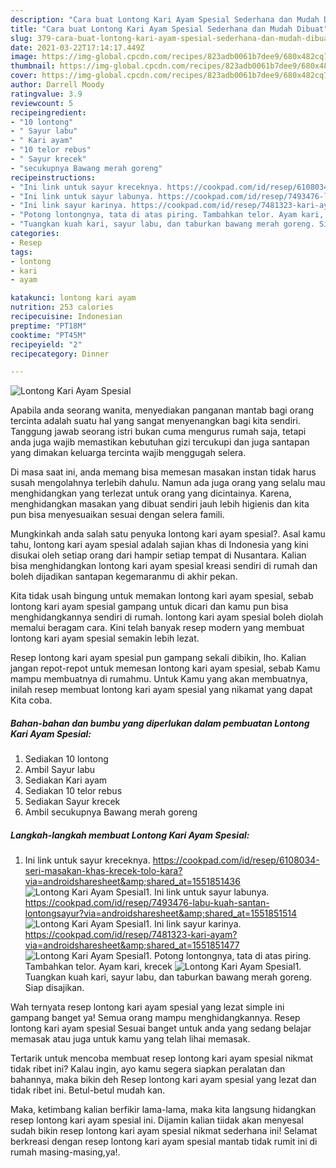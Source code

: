 ```yaml
---
description: "Cara buat Lontong Kari Ayam Spesial Sederhana dan Mudah Dibuat"
title: "Cara buat Lontong Kari Ayam Spesial Sederhana dan Mudah Dibuat"
slug: 379-cara-buat-lontong-kari-ayam-spesial-sederhana-dan-mudah-dibuat
date: 2021-03-22T17:14:17.449Z
image: https://img-global.cpcdn.com/recipes/823adb0061b7dee9/680x482cq70/lontong-kari-ayam-spesial-foto-resep-utama.jpg
thumbnail: https://img-global.cpcdn.com/recipes/823adb0061b7dee9/680x482cq70/lontong-kari-ayam-spesial-foto-resep-utama.jpg
cover: https://img-global.cpcdn.com/recipes/823adb0061b7dee9/680x482cq70/lontong-kari-ayam-spesial-foto-resep-utama.jpg
author: Darrell Moody
ratingvalue: 3.9
reviewcount: 5
recipeingredient:
- "10 lontong"
- " Sayur labu"
- " Kari ayam"
- "10 telor rebus"
- " Sayur krecek"
- "secukupnya Bawang merah goreng"
recipeinstructions:
- "Ini link untuk sayur kreceknya. https://cookpad.com/id/resep/6108034-seri-masakan-khas-krecek-tolo-kara?via=androidsharesheet&amp;shared_at=1551851436"
- "Ini link untuk sayur labunya. https://cookpad.com/id/resep/7493476-labu-kuah-santan-lontongsayur?via=androidsharesheet&amp;shared_at=1551851514"
- "Ini link sayur karinya. https://cookpad.com/id/resep/7481323-kari-ayam?via=androidsharesheet&amp;shared_at=1551851477"
- "Potong lontongnya, tata di atas piring. Tambahkan telor. Ayam kari, krecek"
- "Tuangkan kuah kari, sayur labu, dan taburkan bawang merah goreng. Siap disajikan."
categories:
- Resep
tags:
- lontong
- kari
- ayam

katakunci: lontong kari ayam 
nutrition: 253 calories
recipecuisine: Indonesian
preptime: "PT18M"
cooktime: "PT45M"
recipeyield: "2"
recipecategory: Dinner

---
```



![Lontong Kari Ayam Spesial](https://img-global.cpcdn.com/recipes/823adb0061b7dee9/680x482cq70/lontong-kari-ayam-spesial-foto-resep-utama.jpg)

Apabila anda seorang wanita, menyediakan panganan mantab bagi orang tercinta adalah suatu hal yang sangat menyenangkan bagi kita sendiri. Tanggung jawab seorang istri bukan cuma mengurus rumah saja, tetapi anda juga wajib memastikan kebutuhan gizi tercukupi dan juga santapan yang dimakan keluarga tercinta wajib menggugah selera.

Di masa  saat ini, anda memang bisa memesan masakan instan tidak harus susah mengolahnya terlebih dahulu. Namun ada juga orang yang selalu mau menghidangkan yang terlezat untuk orang yang dicintainya. Karena, menghidangkan masakan yang dibuat sendiri jauh lebih higienis dan kita pun bisa menyesuaikan sesuai dengan selera famili. 



Mungkinkah anda salah satu penyuka lontong kari ayam spesial?. Asal kamu tahu, lontong kari ayam spesial adalah sajian khas di Indonesia yang kini disukai oleh setiap orang dari hampir setiap tempat di Nusantara. Kalian bisa menghidangkan lontong kari ayam spesial kreasi sendiri di rumah dan boleh dijadikan santapan kegemaranmu di akhir pekan.

Kita tidak usah bingung untuk memakan lontong kari ayam spesial, sebab lontong kari ayam spesial gampang untuk dicari dan kamu pun bisa menghidangkannya sendiri di rumah. lontong kari ayam spesial boleh diolah memalui beragam cara. Kini telah banyak resep modern yang membuat lontong kari ayam spesial semakin lebih lezat.

Resep lontong kari ayam spesial pun gampang sekali dibikin, lho. Kalian jangan repot-repot untuk memesan lontong kari ayam spesial, sebab Kamu mampu membuatnya di rumahmu. Untuk Kamu yang akan membuatnya, inilah resep membuat lontong kari ayam spesial yang nikamat yang dapat Kita coba.

<!--inarticleads1-->

##### Bahan-bahan dan bumbu yang diperlukan dalam pembuatan Lontong Kari Ayam Spesial:

1. Sediakan 10 lontong
1. Ambil  Sayur labu
1. Sediakan  Kari ayam
1. Sediakan 10 telor rebus
1. Sediakan  Sayur krecek
1. Ambil secukupnya Bawang merah goreng




<!--inarticleads2-->

##### Langkah-langkah membuat Lontong Kari Ayam Spesial:

1. Ini link untuk sayur kreceknya. https://cookpad.com/id/resep/6108034-seri-masakan-khas-krecek-tolo-kara?via=androidsharesheet&amp;shared_at=1551851436
<img src="https://img-global.cpcdn.com/steps/476b813df077acce/160x128cq70/lontong-kari-ayam-spesial-langkah-memasak-1-foto.jpg" alt="Lontong Kari Ayam Spesial">1. Ini link untuk sayur labunya. https://cookpad.com/id/resep/7493476-labu-kuah-santan-lontongsayur?via=androidsharesheet&amp;shared_at=1551851514
<img src="https://img-global.cpcdn.com/steps/dab0bad1cb1be920/160x128cq70/lontong-kari-ayam-spesial-langkah-memasak-2-foto.jpg" alt="Lontong Kari Ayam Spesial">1. Ini link sayur karinya. https://cookpad.com/id/resep/7481323-kari-ayam?via=androidsharesheet&amp;shared_at=1551851477
<img src="https://img-global.cpcdn.com/steps/a0edca1a8ad0ea89/160x128cq70/lontong-kari-ayam-spesial-langkah-memasak-3-foto.jpg" alt="Lontong Kari Ayam Spesial">1. Potong lontongnya, tata di atas piring. Tambahkan telor. Ayam kari, krecek
<img src="https://img-global.cpcdn.com/steps/18bb210df3bb5fed/160x128cq70/lontong-kari-ayam-spesial-langkah-memasak-4-foto.jpg" alt="Lontong Kari Ayam Spesial">1. Tuangkan kuah kari, sayur labu, dan taburkan bawang merah goreng. Siap disajikan.




Wah ternyata resep lontong kari ayam spesial yang lezat simple ini gampang banget ya! Semua orang mampu menghidangkannya. Resep lontong kari ayam spesial Sesuai banget untuk anda yang sedang belajar memasak atau juga untuk kamu yang telah lihai memasak.

Tertarik untuk mencoba membuat resep lontong kari ayam spesial nikmat tidak ribet ini? Kalau ingin, ayo kamu segera siapkan peralatan dan bahannya, maka bikin deh Resep lontong kari ayam spesial yang lezat dan tidak ribet ini. Betul-betul mudah kan. 

Maka, ketimbang kalian berfikir lama-lama, maka kita langsung hidangkan resep lontong kari ayam spesial ini. Dijamin kalian tiidak akan menyesal sudah bikin resep lontong kari ayam spesial nikmat sederhana ini! Selamat berkreasi dengan resep lontong kari ayam spesial mantab tidak rumit ini di rumah masing-masing,ya!.

